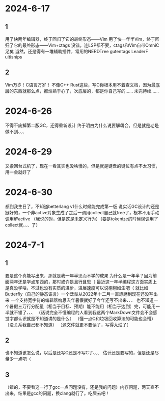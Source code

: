 # 2024-6-17
## 1
用了快两年编辑器，终于回归了它的最终形态——Vim
用了快一年半Vim，终于回归了它的最终形态——Vim+ctags
没错，连LSP都不要，ctags和Vim自带OmniC足矣
当然，还是得有一堆辅助插件，常用的NERDTree gutentags LeaderF ultisnips

## 2
Vim万岁！C语言万岁！
不像C++ Rust这些，写C你根本用不着查文档，因为最底层的东西就那么点，都烂熟于心了，次底层的，都是你自己写的……
未完待续……

# 2024-6-26
不得不废掉第二版GC，还得重新设计
终于明白为什么说要解耦合，但是就是老是做不到、、、

# 2024-6-29
又搬回台式机了，现在一看其实也没啥慢的，但是就是键盘的键位有点不太习惯，用一会就好了

# 2024-6-30
都到我生日了，不知道betterlang v1什么时候能完成第一版
说实话GC设计的还是挺好的，一个非active对象生成了之后一调用collect自己就free了，根本不用手动调用解active
（我说的对，但是这是未定义行为）（要是tokenize的时候误调用了collect就、、、了）

# 2024-7-1
## 1
要是这个真能写出来，那就是我一年半思而不学的成果
为什么是一年半？因为前面两年还是学点东西的，那时或许是且行且思（
最近这一年半编程这方面实质上是真没学啥，不过也没有实质的进步，进展速度可以说栩栩如生吧（
就比如Butterfly（自己的静态语言）一个泛型从2022年十二月一直琢磨到现在还没写出来
一个支持宽字符的编辑器构思去年暑假就好了今年还写不出来、、、
也不知道一个暑假三万行分配量（相当于目标、预期）能不能用（相当于达到）完，可能用一半就不错了、、、
（话说完全不懂编程的人看到我这两个MarkDown文件会不会感觉字都认识就是不知道讲的是什么）
（懂一点C和垃圾回收算法的可能也会懵）
（没关系我自己都不知道）
（源文件就更不要读了，写得太烂了）
## 2
也不知道该怎么说，以后是还写C还是不写C了、、、
估计还是要写的，但是还是尽量少一点吧（
## 3
（错的，不要看这一行了gcc一点问题没有，还是我的问题）内存问题，两天查不出来，结果是gcc的问题，换clang就行了。吃屎去吧！
